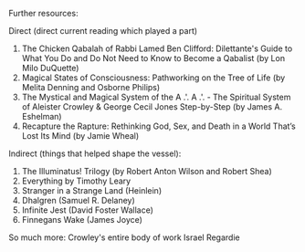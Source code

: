 Further resources:

Direct (direct current reading which played a part)
1. The Chicken Qabalah of Rabbi Lamed Ben Clifford: Dilettante's Guide to What You Do and Do Not Need to Know to Become a Qabalist (by Lon Milo DuQuette)
2. Magical States of Consciousness: Pathworking on the Tree of Life (by Melita Denning and Osborne Philips)
3. The Mystical and Magical System of the A .'. A .'. - The Spiritual System of Aleister Crowley & George Cecil Jones Step-by-Step (by James A. Eshelman)
4. Recapture the Rapture: Rethinking God, Sex, and Death in a World That’s Lost Its Mind (by Jamie Wheal)

Indirect (things that helped shape the vessel):
1. The Illuminatus! Trilogy (by Robert Anton Wilson and Robert Shea)
2. Everything by Timothy Leary
3. Stranger in a Strange Land (Heinlein)
4. Dhalgren (Samuel R. Delaney)
5. Infinite Jest (David Foster Wallace)
6. Finnegans Wake (James Joyce)

So much more:
Crowley's entire body of work
Israel Regardie
